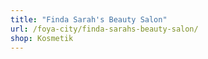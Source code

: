 ```yaml
---
title: "Finda Sarah's Beauty Salon"
url: /foya-city/finda-sarahs-beauty-salon/
shop: Kosmetik
---
```

